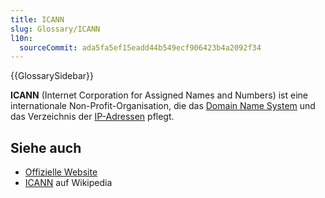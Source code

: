 ```yaml
---
title: ICANN
slug: Glossary/ICANN
l10n:
  sourceCommit: ada5fa5ef15eadd44b549ecf906423b4a2092f34
---
```


{{GlossarySidebar}}

**ICANN** (Internet Corporation for Assigned Names and Numbers) ist eine internationale Non-Profit-Organisation, die das [Domain Name System](/de/docs/Glossary/DNS) und das Verzeichnis der [IP-Adressen](/de/docs/Glossary/IP_address) pflegt.

## Siehe auch

- [Offizielle Website](https://www.icann.org/)
- [ICANN](https://en.wikipedia.org/wiki/ICANN) auf Wikipedia
